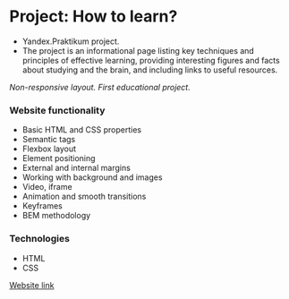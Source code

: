 # Project: How to learn?

- Yandex.Praktikum project.
- The project is an informational page listing key techniques and principles of effective learning, providing interesting figures and facts about studying and the brain, and including links to useful resources.

*Non-responsive layout. First educational project.*

### Website functionality

- Basic HTML and CSS properties
- Semantic tags
- Flexbox layout
- Element positioning
- External and internal margins
- Working with background and images
- Video, iframe
- Animation and smooth transitions
- Keyframes
- BEM methodology

### Technologies

- HTML
- CSS

[Website link]()
